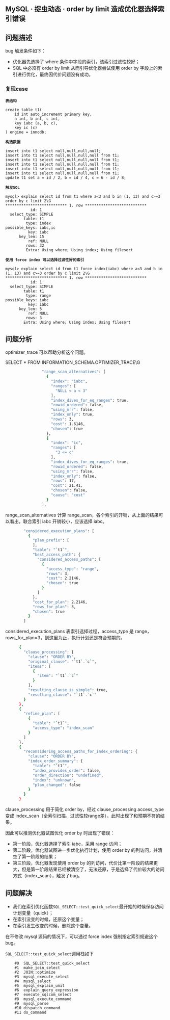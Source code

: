 ## MySQL · 捉虫动态 · order by limit 造成优化器选择索引错误


    
## 问题描述


bug 触发条件如下：  


* 优化器先选择了 where 条件中字段的索引，该索引过滤性较好；
* SQL 中必须有 order by limit 从而引导优化器尝试使用 order by 字段上的索引进行优化，最终因代价问题没有成功。


### 复现case **`表结构`**   

```LANG
create table t1(
  	id int auto_increment primary key,
  	a int, b int, c int,
  	key iabc (a, b, c),
  	key ic (c)
) engine = innodb;

``` **`构造数据`**   

```LANG
insert into t1 select null,null,null,null;
insert into t1 select null,null,null,null from t1;
insert into t1 select null,null,null,null from t1;
insert into t1 select null,null,null,null from t1;
insert into t1 select null,null,null,null from t1;
insert into t1 select null,null,null,null from t1;
update t1 set a = id / 2, b = id / 4, c = 6 - id / 8;

``` **`触发SQL`**   

```LANG
mysql> explain select id from t1 where a<3 and b in (1, 13) and c>=3 order by c limit 2\G
*************************** 1. row ***************************
           id: 1
  select_type: SIMPLE
        table: t1
         type: index
possible_keys: iabc,ic
          key: iabc
      key_len: 15
          ref: NULL
         rows: 32
         Extra: Using where; Using index; Using filesort

``` **`使用 force index 可以选择过滤性好的索引`**   

```LANG
mysql> explain select id from t1 force index(iabc) where a<3 and b in (1, 13) and c>=3 order by c limit 2\G
*************************** 1. row ***************************
           id: 1
  select_type: SIMPLE
        table: t1
         type: range
possible_keys: iabc
          key: iabc
      key_len: 5
          ref: NULL
         rows: 3
        Extra: Using where; Using index; Using filesort

```

## 问题分析


optimizer_trace 可以帮助分析这个问题。  


SELECT * FROM INFORMATION_SCHEMA.OPTIMIZER_TRACE\G  

```bash
                "range_scan_alternatives": [
                  {
                    "index": "iabc",
                    "ranges": [
                      "NULL < a < 3"
                    ],
                    "index_dives_for_eq_ranges": true,
                    "rowid_ordered": false,
                    "using_mrr": false,
                    "index_only": true,
                    "rows": 3,
                    "cost": 1.6146,
                    "chosen": true
                  },
                  {
                    "index": "ic",
                    "ranges": [
                      "3 <= c"
                    ],
                    "index_dives_for_eq_ranges": true,
                    "rowid_ordered": false,
                    "using_mrr": false,
                    "index_only": false,
                    "rows": 17,
                    "cost": 21.41,
                    "chosen": false,
                    "cause": "cost"
                  }
                ],

```


range_scan_alternatives 计算 range_scan，各个索引的开销，从上面的结果可以看出，联合索引 iabc 开销较小，应该选择 iabc。  

```bash
        "considered_execution_plans": [
          {
            "plan_prefix": [
            ],
            "table": "`t1`",
            "best_access_path": {
              "considered_access_paths": [
                {
                  "access_type": "range",
                  "rows": 3,
                  "cost": 2.2146,
                  "chosen": true
                }
              ]
            },
            "cost_for_plan": 2.2146,
            "rows_for_plan": 3,
            "chosen": true
          }
        ]

```


considered_execution_plans 表索引选择过程，access_type 是 range，rows_for_plan=3，到这里为止，执行计划还是符合预期的。  

```bash
      {
        "clause_processing": {
          "clause": "ORDER BY",
          "original_clause": "`t1`.`c`",
          "items": [
            {
              "item": "`t1`.`c`"
            }
          ],
          "resulting_clause_is_simple": true,
          "resulting_clause": "`t1`.`c`"
        }
      },
      {
        "refine_plan": [
          {
            "table": "`t1`",
            "access_type": "index_scan"
          }
        ]
      },
      {
        "reconsidering_access_paths_for_index_ordering": {
          "clause": "ORDER BY",
          "index_order_summary": {
            "table": "`t1`",
            "index_provides_order": false,
            "order_direction": "undefined",
            "index": "unknown",
            "plan_changed": false
          }
        }
      }

```


clause_processing 用于简化 order by，经过 clause_processing access_type 变成 index_scan（全索引扫描，过滤性较range差），此时出现了和预期不符的结果。  


因此可以推测优化器试图优化 order by 时出现了错误：  


* 第一阶段，优化器选择了索引 iabc，采用 range 访问；
* 第二阶段，优化器试图进一步优化执行计划，使用 order by 的列访问，并清空了第一阶段的结果；
* 第三阶段，优化器发现使用 order by 的列访问，代价比第一阶段的结果更大，但是第一阶段结果已经被清空了，无法还原，于是选择了代价较大的访问方式（index_scan），触发了bug。


## 问题解决


* 我们在索引优化函数`SQL_SELECT::test_quick_select`最开始的时候保存访问计划变量（quick）；
* 在索引没变的时候，还原这个变量；
* 在索引发生改变的时候，删除这个变量。



在不修改 mysql 源码的情况下，可以通过 force index 强制指定索引规避这个bug。  

`SQL_SELECT::test_quick_select`调用栈如下  

```LANG
    #0  SQL_SELECT::test_quick_select
    #1  make_join_select
    #2  JOIN::optimize
    #3  mysql_execute_select
    #4  mysql_select
    #5  mysql_explain_unit
    #6  explain_query_expression
    #7  execute_sqlcom_select
    #8  mysql_execute_command
    #9  mysql_parse
    #10 dispatch_command
    #11 do_command

```

